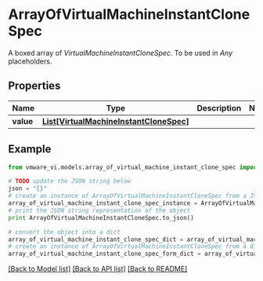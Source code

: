 # ArrayOfVirtualMachineInstantCloneSpec

A boxed array of *VirtualMachineInstantCloneSpec*. To be used in *Any* placeholders. 

## Properties
Name | Type | Description | Notes
------------ | ------------- | ------------- | -------------
**value** | [**List[VirtualMachineInstantCloneSpec]**](VirtualMachineInstantCloneSpec.md) |  | 

## Example

```python
from vmware_vi.models.array_of_virtual_machine_instant_clone_spec import ArrayOfVirtualMachineInstantCloneSpec

# TODO update the JSON string below
json = "{}"
# create an instance of ArrayOfVirtualMachineInstantCloneSpec from a JSON string
array_of_virtual_machine_instant_clone_spec_instance = ArrayOfVirtualMachineInstantCloneSpec.from_json(json)
# print the JSON string representation of the object
print ArrayOfVirtualMachineInstantCloneSpec.to_json()

# convert the object into a dict
array_of_virtual_machine_instant_clone_spec_dict = array_of_virtual_machine_instant_clone_spec_instance.to_dict()
# create an instance of ArrayOfVirtualMachineInstantCloneSpec from a dict
array_of_virtual_machine_instant_clone_spec_form_dict = array_of_virtual_machine_instant_clone_spec.from_dict(array_of_virtual_machine_instant_clone_spec_dict)
```
[[Back to Model list]](../README.md#documentation-for-models) [[Back to API list]](../README.md#documentation-for-api-endpoints) [[Back to README]](../README.md)


